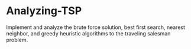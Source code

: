 # Analyzing-TSP
Implement and analyze the 
brute force solution, 
best first search, 
nearest neighbor, and 
greedy heuristic algorithms to the traveling salesman problem.
